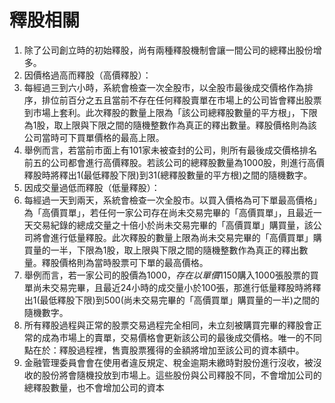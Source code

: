 # 釋股相關
1. 除了公司創立時的初始釋股，尚有兩種釋股機制會讓一間公司的總釋出股份增多。
2. 因價格過高而釋股（高價釋股）：
1. 每經過三到六小時，系統會檢查一次全股市，以全股市最後成交價格作為排序，排位前百分之五且當前不存在任何釋股賣單在市場上的公司皆會釋出股票到市場上套利。此次釋股的數量上限為「該公司總釋股數量的平方根」，下限為1股，取上限與下限之間的隨機整數作為真正的釋出數量。釋股價格則為該公司當時可下買單價格的最高上限。
2. 舉例而言，若當前市面上有101家未被查封的公司，則所有最後成交價格排名前五的公司都會進行高價釋股。若該公司的總釋股數量為1000股，則進行高價釋股時將釋出1(最低釋股下限)到31(總釋股數量的平方根)之間的隨機數字。
3. 因成交量過低而釋股（低量釋股）：
1. 每經過一天到兩天，系統會檢查一次全股市。以買入價格為可下單最高價格」為「高價買單」，若任何一家公司存在尚未交易完畢的「高價買單」，且最近一天交易紀錄的總成交量之十倍小於尚未交易完畢的「高價買單」購買量，該公司將會進行低量釋股。此次釋股的數量上限為尚未交易完畢的「高價買單」購買量的一半，下限為1股，取上限與下限之間的隨機整數作為真正的釋出數量。釋股價格則為當時股票可下單的最高價格。
2. 舉例而言，若一家公司的股價為$1000，存在以單價$1150購入1000張股票的買單尚未交易完畢，且最近24小時的成交量小於100張，那進行低量釋股時將釋出1(最低釋股下限)到500(尚未交易完畢的「高價買單」購買量的一半)之間的隨機數字。
4. 所有釋股過程與正常的股票交易過程完全相同，未立刻被購買完畢的釋股會正常的成為市場上的賣單，交易價格會更新該公司的最後成交價格。唯一的不同點在於：釋股過程裡，售賣股票獲得的金額將增加至該公司的資本額中。
5. 金融管理委員會會在使用者違反規定、稅金逾期未繳時對股份進行沒收，被沒收的股份將會隨機投放到市場上。這些股份與公司釋股不同，不會增加公司的總釋股數量，也不會增加公司的資本